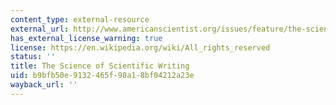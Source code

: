 ```yaml
---
content_type: external-resource
external_url: http://www.americanscientist.org/issues/feature/the-science-of-scientific-writing/1
has_external_license_warning: true
license: https://en.wikipedia.org/wiki/All_rights_reserved
status: ''
title: The Science of Scientific Writing
uid: b9bfb50e-9132-465f-98a1-8bf04212a23e
wayback_url: ''
---
```

